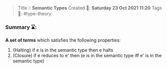 > Title ❕: **Semantic Types**
> Created 📅: **Saturday 23 Oct 2021 11:20**
  Tags 📎: #type-theory 

### Summary ⌛:
**A set of terms** which satisfies the following properties:
1. (Halting) if e is in the semantic type then e halts
2. (Closure) if e reduces to e' then (e is in the semantic type iff e' is in the semantic type)